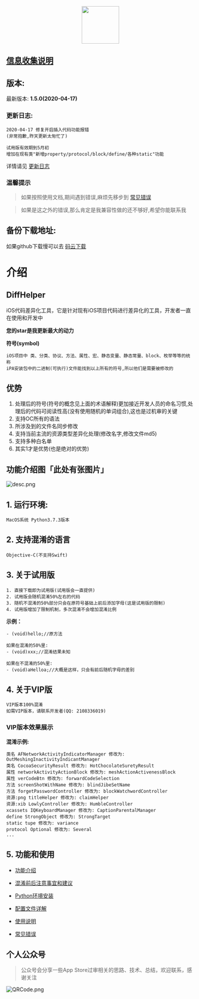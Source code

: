 
<div align=center>
<img src="https://i.loli.net/2020/02/28/H5ukD27Wa1olx4h.png" width = "100" height = "100"/>
</div>

## [信息收集说明](https://github.com/iOSCoderMaster/iOSCodeDifferHelper/wiki/信息收集说明)




## 版本:
最新版本: **1.5.0(2020-04-17)**

### 更新日志:

```
2020-04-17 修复开启插入代码功能报错
(非常抱歉,昨天更新太匆忙了)
```

```
试用版有效期到5月初
增加在现有类"新增property/protocol/block/define/各种static"功能
```

详情请见 [更新日志](https://github.com/iOSCoderMaster/iOSCodeDifferHelper/wiki/更新日志)

### 温馨提示

> 如果按照使用文档,期间遇到错误,麻烦先移步到 [常见错误](https://github.com/iOSCoderMaster/iOSCodeDifferHelper/wiki/常见错误)

> 如果是这之外的错误,那么肯定是我兼容性做的还不够好,希望你能联系我

## 备份下载地址:

如果github下载慢可以去 [码云下载](https://gitee.com/halocode/DiffHelper)

# 介绍

## DiffHelper
iOS代码差异化工具，它是针对现有iOS项目代码进行差异化的工具，开发者一直在使用和开发中

**您的star是我更新最大的动力**

**符号(symbol)**
```
iOS项目中 类、分类、协议、方法、属性、宏、静态变量、静态常量、block、枚举等等的统称
iPA安装包中的二进制(可执行)文件能找到以上所有的符号,所以他们是需要被修改的
```

## 优势
1. 处理后的符号(符号的概念见上面的术语解释)更加接近开发人员的命名习惯,处理后的代码可阅读性高(没有使用随机的单词组合),这也是过机审的关键
2. 支持OC所有的语法
3. 所涉及到的文件名同步修改
4. 支持当前主流的资源类型差异化处理(修改名字,修改文件md5)
5. 支持多种白名单
6. 其实1才是优势(也是绝对的优势)

## 功能介绍图「此处有张图片」
![desc.png](https://i.loli.net/2020/03/29/WwfGeCxLoKNiIp8.png)


## 1. 运行环境:

```
MacOS系统 Python3.7.3版本
```

## 2. 支持混淆的语言

```
Objective-C(不支持Swift)
```

## 3. 关于试用版

```
1. 直接下载即为试用版(试用版会一直提供)
2. 试用版会随机混淆50%左右的代码
3. 随机不混淆的50%部分只会在原符号基础上前后添加字母(这是试用版的限制)
4. 试用版增加了限制机制，多次混淆不会增加混淆比例
```

**示例：**
```
- (void)hello;//原方法

如果在混淆的50%里:
- (void)xxx;//混淆结果未知

如果在不混淆的50%里:
- (void)aHelloa;//大概是这样，只会有前后随机字母的差别
```


## 4. 关于VIP版

```
VIP版本100%混淆
如需VIP版本，请联系开发者(QQ: 2108336019)
```


### VIP版本效果展示

**混淆示例:**
```
类名 AFNetworkActivityIndicatorManager 修改为: OutMeshingInactivityIndicantManager
类名 CocoaSecurityResult 修改为: HotChocolateSuretyResult
属性 networkActivityActionBlock 修改为: meshActionActivenessBlock
属性 verCodeBtn 修改为: forwardCodeSelection
方法 screenShotWithName 修改为: blindJibeSetName
方法 forgetPasswordController 修改为: blockWatchwordController
资源:png titleHelper 修改为: claimHelper
资源:xib LowlyController 修改为: HumbleController
xcassets IQKeyboardManager 修改为: CaptionParentalManager
define StrongObject 修改为: StrongTarget
static tupe 修改为: variance
protocol Optional 修改为: Several
...
```


## 5. 功能和使用

* [功能介绍](https://github.com/iOSCoderMaster/iOSCodeDifferHelper/wiki/功能介绍)

* [混淆前后注意事宜和建议](https://github.com/iOSCoderMaster/iOSCodeDifferHelper/wiki/混淆前后注意事宜和建议)

* [Python环境安装](https://github.com/iOSCoderMaster/iOSCodeDifferHelper/wiki/Python环境安装)

* [配置文件详解](https://github.com/iOSCoderMaster/iOSCodeDifferHelper/wiki/配置文件详解)

* [使用说明](https://github.com/iOSCoderMaster/iOSCodeDifferHelper/wiki/使用说明)

* [常见错误](https://github.com/iOSCoderMaster/iOSCodeDifferHelper/wiki/常见错误)




## 个人公众号
> 公众号会分享一些App Store过审相关的思路、技术、总结，欢迎联系，感谢关注

![QRCode.png](https://i.loli.net/2020/02/08/Zdhmz9ot8N5Hw3c.png)





